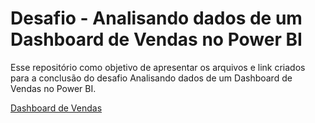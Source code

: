 # Desafio - Analisando dados de um Dashboard de Vendas no Power BI

Esse repositório como objetivo de apresentar os arquivos e link criados para a conclusão do desafio Analisando dados de um Dashboard de Vendas no Power BI.


[Dashboard de Vendas](https://app.powerbi.com/links/a-an34RLb3?ctid=ff71608c-4f7a-46dc-9bb0-8fe371f5b679&pbi_source=linkShare&bookmarkGuid=411e20eb-d542-400f-bc95-f2d536a62680)
